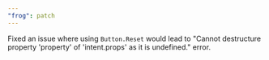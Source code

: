```yaml
---
"frog": patch
---
```


Fixed an issue where using `Button.Reset` would lead to "Cannot destructure property 'property' of 'intent.props' as it is undefined." error.
